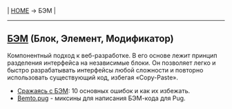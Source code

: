 | [HOME](https://github.com/vik-vavilikhin/vik-vavilikhin.github.io) &rarr; БЭМ |

-------------------------------------------------------------------------------
## [БЭМ](https://ru.bem.info/) (Блок, Элемент, Модификатор)
Компонентный подход к веб-разработке. В его основе лежит принцип разделения интерфейса на независимые блоки. Он позволяет легко и быстро разрабатывать интерфейсы любой сложности и повторно использовать существующий код, избегая «Copy-Paste».
- [Сражаясь с БЭМ](https://habr.com/ru/post/305548/): 10 основных ошибок и как их избежать.
- [Bemto.pug](https://github.com/kizu/bemto) - миксины для написания БЭМ-кода для Pug.